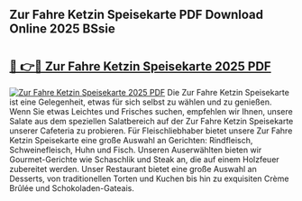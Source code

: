 ## Zur Fahre Ketzin Speisekarte PDF Download Online 2025 BSsie

# <h2><a href="http://gceeba.nevu.top/?p=Zur+Fahre+Ketzin+Speisekarte">🔗 👉🔴 Zur Fahre Ketzin Speisekarte 2025 PDF</a></h2>

[![Zur Fahre Ketzin Speisekarte 2025 PDF](https://i.imgur.com/dBaPXMq.png)](http://gceeba.nevu.top/?p=Zur+Fahre+Ketzin+Speisekarte)
Die Zur Fahre Ketzin Speisekarte ist eine Gelegenheit, etwas für sich selbst zu wählen und zu genießen. Wenn Sie etwas Leichtes und Frisches suchen, empfehlen wir Ihnen, unsere Salate aus dem speziellen Salatbereich auf der Zur Fahre Ketzin Speisekarte unserer Cafeteria zu probieren. Für Fleischliebhaber bietet unsere Zur Fahre Ketzin Speisekarte eine große Auswahl an Gerichten: Rindfleisch, Schweinefleisch, Huhn und Fisch. Unseren Auserwählten bieten wir Gourmet-Gerichte wie Schaschlik und Steak an, die auf einem Holzfeuer zubereitet werden. Unser Restaurant bietet eine große Auswahl an Desserts, von traditionellen Torten und Kuchen bis hin zu exquisiten Crème Brûlée und Schokoladen-Gateais.

